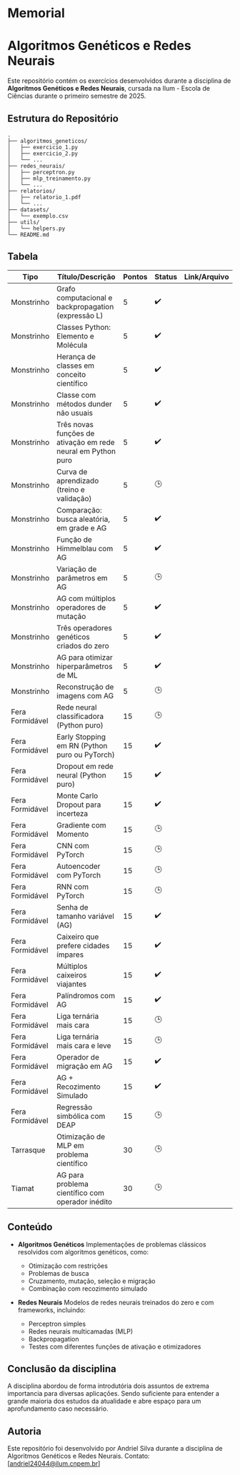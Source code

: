 # Memorial

# Algoritmos Genéticos e Redes Neurais

Este repositório contém os exercícios desenvolvidos durante a disciplina de **Algoritmos Genéticos e Redes Neurais**, cursada na Ilum - Escola de Ciências durante o primeiro semestre de 2025.

## Estrutura do Repositório

```
.
├── algoritmos_geneticos/
│   ├── exercicio_1.py
│   ├── exercicio_2.py
│   └── ...
├── redes_neurais/
│   ├── perceptron.py
│   ├── mlp_treinamento.py
│   └── ...
├── relatorios/
│   ├── relatorio_1.pdf
│   └── ...
├── datasets/
│   └── exemplo.csv
├── utils/
│   └── helpers.py
└── README.md
```
## Tabela

| Tipo             | Título/Descrição                                                          | Pontos | Status | Link/Arquivo                        |
|------------------|---------------------------------------------------------------------------|--------|--------|-------------------------------------|
| Monstrinho       | Grafo computacional e backpropagation (expressão L)                      | 5      |    ✔️    |                                     |
| Monstrinho       | Classes Python: Elemento e Molécula                                       | 5      |   ✔️     |                                     |
| Monstrinho       | Herança de classes em conceito científico                                 | 5      |    ✔️    |                                     |
| Monstrinho       | Classe com métodos dunder não usuais                                      | 5      |    ✔️    |                                     |
| Monstrinho       | Três novas funções de ativação em rede neural em Python puro              | 5      |    ✔️    |                                     |
| Monstrinho       | Curva de aprendizado (treino e validação)                                 | 5      |     🕒   |                                     |
| Monstrinho       | Comparação: busca aleatória, em grade e AG                                | 5      |   ✔️     |                                     |
| Monstrinho       | Função de Himmelblau com AG                                               | 5      |     ✔️   |                                     |
| Monstrinho       | Variação de parâmetros em AG                                              | 5      |   🕒     |                                     |
| Monstrinho       | AG com múltiplos operadores de mutação                                    | 5      |    ✔️    |                                     |
| Monstrinho       | Três operadores genéticos criados do zero                                 | 5      |    ✔️    |                                     |
| Monstrinho       | AG para otimizar hiperparâmetros de ML                                    | 5      |    ✔️    |                                     |
| Monstrinho       | Reconstrução de imagens com AG                                            | 5      |     🕒   |                                     |
| Fera Formidável  | Rede neural classificadora (Python puro)                                  | 15     |    🕒    |                                     |
| Fera Formidável  | Early Stopping em RN (Python puro ou PyTorch)                            | 15     |     ✔️   |                                     |
| Fera Formidável  | Dropout em rede neural (Python puro)                                     | 15     |      ✔️  |                                     |
| Fera Formidável  | Monte Carlo Dropout para incerteza                                       | 15     |     ✔️   |                                     |
| Fera Formidável  | Gradiente com Momento                                                     | 15     |    🕒    |                                     |
| Fera Formidável  | CNN com PyTorch                                                           | 15     |    🕒    |                                     |
| Fera Formidável  | Autoencoder com PyTorch                                                  | 15     |     🕒   |                                     |
| Fera Formidável  | RNN com PyTorch                                                           | 15     |     🕒   |                                     |
| Fera Formidável  | Senha de tamanho variável (AG)                                           | 15     |    ✔️    |                                     |
| Fera Formidável  | Caixeiro que prefere cidades ímpares                                     | 15     |     ✔️   |                                     |
| Fera Formidável  | Múltiplos caixeiros viajantes                                             | 15     |   ✔️     |                                     |
| Fera Formidável  | Palíndromos com AG                                                       | 15     |     ✔️   |                                     |
| Fera Formidável  | Liga ternária mais cara                                                  | 15     |     🕒   |                                     |
| Fera Formidável  | Liga ternária mais cara e leve                                           | 15     |    🕒    |                                     |
| Fera Formidável  | Operador de migração em AG                                               | 15     |     ✔️   |                                     |
| Fera Formidável  | AG + Recozimento Simulado                                                | 15     |     ✔️   |                                     |
| Fera Formidável  | Regressão simbólica com DEAP                                             | 15     |     🕒   |                                     |
| Tarrasque        | Otimização de MLP em problema científico                                 | 30     |      🕒  |                                     |
| Tiamat           | AG para problema científico com operador inédito                         | 30     |      🕒  |                                     |


## Conteúdo

* **Algoritmos Genéticos**
  Implementações de problemas clássicos resolvidos com algoritmos genéticos, como:

  * Otimização com restrições
  * Problemas de busca
  * Cruzamento, mutação, seleção e migração
  * Combinação com recozimento simulado

* **Redes Neurais**
  Modelos de redes neurais treinados do zero e com frameworks, incluindo:

  * Perceptron simples
  * Redes neurais multicamadas (MLP)
  * Backpropagation
  * Testes com diferentes funções de ativação e otimizadores
    
## Conclusão da disciplina
A disciplina abordou de forma introdutória dois assuntos de extrema importancia para diversas aplicações. Sendo suficiente para entender a grande maioria dos estudos da atualidade e abre espaço para um aprofundamento caso necessário.

## Autoria

Este repositório foi desenvolvido por Andriel Silva durante a disciplina de Algoritmos Genéticos e Redes Neurais.
Contato: \[[andriel24044@ilum.cnpem.br](mailto:andriel24044@ilum.cnpem.br)]
